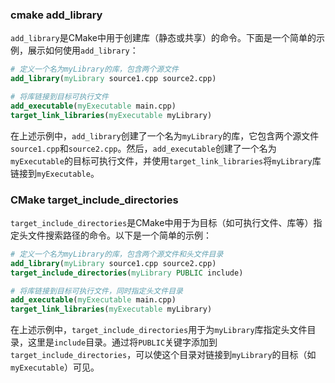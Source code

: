 ### cmake add_library
`add_library`是CMake中用于创建库（静态或共享）的命令。下面是一个简单的示例，展示如何使用`add_library`：

```cmake
# 定义一个名为myLibrary的库，包含两个源文件
add_library(myLibrary source1.cpp source2.cpp)

# 将库链接到目标可执行文件
add_executable(myExecutable main.cpp)
target_link_libraries(myExecutable myLibrary)
```

在上述示例中，`add_library`创建了一个名为`myLibrary`的库，它包含两个源文件`source1.cpp`和`source2.cpp`。然后，`add_executable`创建了一个名为`myExecutable`的目标可执行文件，并使用`target_link_libraries`将`myLibrary`库链接到`myExecutable`。

### CMake target_include_directories
`target_include_directories`是CMake中用于为目标（如可执行文件、库等）指定头文件搜索路径的命令。以下是一个简单的示例：

```cmake
# 定义一个名为myLibrary的库，包含两个源文件和头文件目录
add_library(myLibrary source1.cpp source2.cpp)
target_include_directories(myLibrary PUBLIC include)

# 将库链接到目标可执行文件，同时指定头文件目录
add_executable(myExecutable main.cpp)
target_link_libraries(myExecutable myLibrary)
```

在上述示例中，`target_include_directories`用于为`myLibrary`库指定头文件目录，这里是`include`目录。通过将`PUBLIC`关键字添加到`target_include_directories`，可以使这个目录对链接到`myLibrary`的目标（如`myExecutable`）可见。



